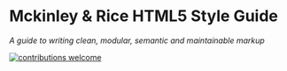 # Mckinley & Rice HTML5 Style Guide

*A guide to writing clean, modular, semantic and maintainable markup*

[![contributions welcome](https://img.shields.io/badge/contributions-welcome-brightgreen.svg?style=flat)](https://github.com/dwyl/esta/issues)